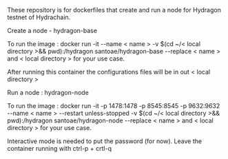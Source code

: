 These repository is for dockerfiles that create and run a node for Hydragon testnet of Hydrachain.


Create a node - hydragon-base 

To run the image : docker run -it --name < name > -v $(cd ~/< local directory >&& pwd):/hydragon santoae/hydragon-base
--replace < name > and < local directory > for your use case.

After running this container the configurations files will be in out < local directory >

Run a node : hydragon-node

To run the image : docker run -it -p 1478:1478 -p 8545:8545 -p 9632:9632 --name < name > --restart unless-stopped -v $(cd ~/< local directory >&& pwd):/hydragon santoae/hydragon-node
--replace < name > and < local directory > for your use case.

Interactive mode is needed to put the password (for now). Leave the container running with ctrl-p + crtl-q
